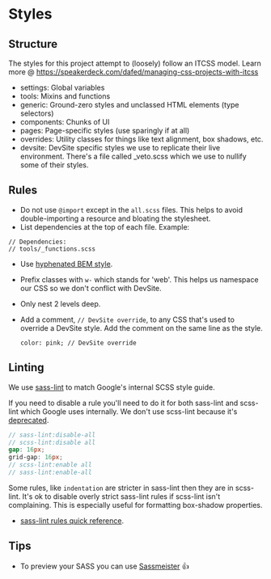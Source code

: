# Styles

## Structure

The styles for this project attempt to (loosely) follow an ITCSS model.
Learn more @ https://speakerdeck.com/dafed/managing-css-projects-with-itcss

- settings: Global variables
- tools: Mixins and functions
- generic: Ground-zero styles and unclassed HTML elements (type selectors)
- components: Chunks of UI
- pages: Page-specific styles (use sparingly if at all)
- overrides: Utility classes for things like text alignment, box shadows, etc.
- devsite: DevSite specific styles we use to replicate their live environment.
  There's a file called _veto.scss which we use to nullify some of their styles.

## Rules

- Do not use `@import` except in the `all.scss` files. This helps to avoid
  double-importing a resource and bloating the stylesheet.
- List dependencies at the top of each file. Example:
```
// Dependencies:
// tools/_functions.scss
```

- Use [hyphenated BEM style](https://csswizardry.com/2013/01/mindbemding-getting-your-head-round-bem-syntax/).
- Prefix classes with `w-` which stands for 'web'. This helps us namespace our
  CSS so we don't conflict with DevSite.
- Only nest 2 levels deep.
- Add a comment, `// DevSite override`, to any CSS that's used to override a
  DevSite style. Add the comment on the same line as the style.

  ```
  color: pink; // DevSite override
  ```

## Linting

We use [sass-lint](https://github.com/sasstools/sass-lint) to match Google's
internal SCSS style guide.

If you need to disable a rule you'll need to do it for both sass-lint and
scss-lint which Google uses internally. We don't use scss-lint because it's
[deprecated](https://github.com/brigade/scss-lint#notice-consider-other-tools-before-adopting-scss-lint).

```scss
// sass-lint:disable-all
// scss-lint:disable all
gap: 16px;
grid-gap: 16px;
// scss-lint:enable all
// sass-lint:enable-all
```

Some rules, like `indentation` are stricter in sass-lint then they are in
scss-lint. It's ok to disable overly strict sass-lint rules if scss-lint isn't
complaining. This is especially useful for formatting box-shadow properties.

- [sass-lint rules quick reference](https://github.com/sasstools/sass-lint/tree/master/docs/rules).

## Tips

- To preview your SASS you can use [Sassmeister](https://www.sassmeister.com/) 👍